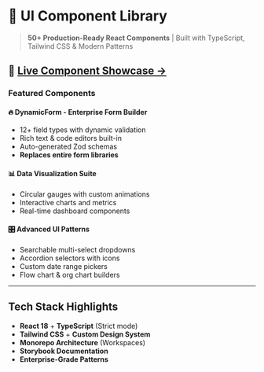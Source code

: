 # 🎨 UI Component Library

> **50+ Production-Ready React Components** | Built with TypeScript, Tailwind CSS & Modern Patterns

## 🚀 [**Live Component Showcase →**](your-github-pages-url)

### Featured Components

#### 🔥 **DynamicForm** - Enterprise Form Builder
- 12+ field types with dynamic validation
- Rich text & code editors built-in  
- Auto-generated Zod schemas
- **Replaces entire form libraries**

#### 📊 **Data Visualization Suite**
- Circular gauges with custom animations
- Interactive charts and metrics
- Real-time dashboard components

#### 🎛️ **Advanced UI Patterns**
- Searchable multi-select dropdowns
- Accordion selectors with icons
- Custom date range pickers
- Flow chart & org chart builders

---

## Tech Stack Highlights
- **React 18** + **TypeScript** (Strict mode)
- **Tailwind CSS** + **Custom Design System**
- **Monorepo Architecture** (Workspaces)
- **Storybook Documentation**
- **Enterprise-Grade Patterns**
